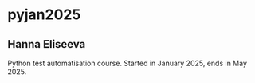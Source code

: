 # pyjan2025
## Hanna Eliseeva
Python test automatisation course. Started in January 2025, ends in May 2025.

